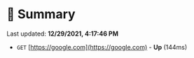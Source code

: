# 📖 Summary
Last updated: **12/29/2021, 4:17:46 PM**

- `GET` [https://google.com](https://google.com) - **Up** (144ms)
